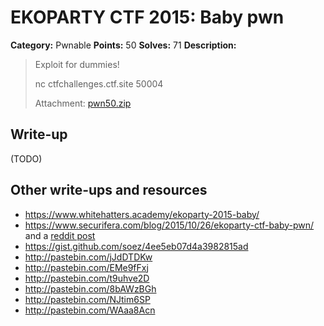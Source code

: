 # EKOPARTY CTF 2015: Baby pwn

**Category:** Pwnable
**Points:** 50
**Solves:** 71
**Description:**

> Exploit for dummies!
>
> nc ctfchallenges.ctf.site 50004
> 
> Attachment: [pwn50.zip](./pwn50.zip)


## Write-up

(TODO)

## Other write-ups and resources

* <https://www.whitehatters.academy/ekoparty-2015-baby/>
* <https://www.securifera.com/blog/2015/10/26/ekoparty-ctf-baby-pwn/> and a [reddit post](https://www.reddit.com/r/netsec/comments/3q8bzs/ekoparty_ctf_baby_pwn_writeup/)
* <https://gist.github.com/soez/4ee5eb07d4a3982815ad>
* <http://pastebin.com/jJdDTDKw>
* <http://pastebin.com/EMe9fFxj>
* <http://pastebin.com/t9uhve2D>
* <http://pastebin.com/8bAWzBGh>
* <http://pastebin.com/NJtim6SP>
* <http://pastebin.com/WAaa8Acn>
